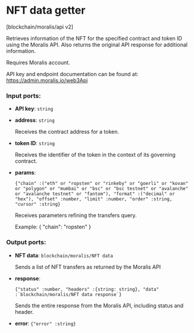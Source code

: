 # NFT data getter

[blockchain/moralis/api v2]

Retrieves information of the NFT for the specified contract and token ID using the Moralis API. Also returns the original API response for additional information.

Requires Moralis account.

API key and endpoint documentation can be found at:
https://admin.moralis.io/web3Api

### Input ports:

* __API key__: `string`


* __address__: `string`

    Receives the contract address for a token.


* __token ID__: `string`

    Receives the identifier of the token in the context of its governing contract.


* __params__: 
    ```
    {"chain" :("eth" or "ropsten" or "rinkeby" or "goerli" or "kovan" or "polygon" or "mumbai" or "bsc" or "bsc testnet" or "avalanche" or "avalanche testnet" or "fantom"), "format" :("decimal" or "hex"), "offset" :number, "limit" :number, "order" :string, "cursor" :string}
    ```

    Receives parameters refining the transfers query.
    
    Example:
    {
      "chain": "ropsten"
    }

### Output ports:

* __NFT data__: ``blockchain/moralis/NFT data``

    Sends a list of NFT transfers as returned by the Moralis API


* __response__: 
    ```
    {"status" :number, "headers" :{string: string}, "data" :`blockchain/moralis/NFT data response`}
    ```

    Sends the entire response from the Moralis API, including status and header.


* __error__: `{"error" :string}`

